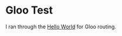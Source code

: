 # Gloo Test

I ran through the [Hello World](https://docs.solo.io/gloo/latest/gloo_routing/hello_world/) for Gloo routing.